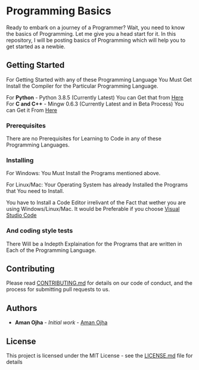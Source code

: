# Programming Basics

Ready to embark on a journey of a Programmer? Wait, you need to know the basics of Programming. Let me give you a head start for it. In this repository, I will be posting basics of Programming which will help you to get started as a newbie.

## Getting Started

For Getting Started with any of these Programming Language You Must Get Install the Compiler for the Particular Programming Language.

For **Python** - Python 3.8.5 (Currently Latest) You can Get that from [Here](https://python.org)<br>
For **C and C++** - Mingw 0.6.3 (Currently Latest and in Beta Process) You can Get it From [Here](https://osdn.net/projects/mingw/downloads/68260/mingw-get-setup.exe/)

### Prerequisites

There are no Prerequisites for Learning to Code in any of these Programming Languages.

### Installing

For Windows:
   You Must Install the Programs mentioned above.

For Linux/Mac:
   Your Operating System has already Installed the Programs that You need to Install.

You have to Install a Code Editor irrelivant of the Fact that wether you are using Windows/Linux/Mac.
It would be Preferable if you choose [Visual Studio Code](https://code.visualstudio.com/download)

### And coding style tests

There Will be a Indepth Explaination for the Programs that are written in Each of the Programming Language.

## Contributing

Please read [CONTRIBUTING.md](CONTRIBUTING.md) for details on our code of conduct, and the process for submitting pull requests to us.

## Authors

* **Aman Ojha** - *Initial work* - [Aman Ojha](https://github.com/coderaman07)

## License

This project is licensed under the MIT License - see the [LICENSE.md](LICENSE) file for details